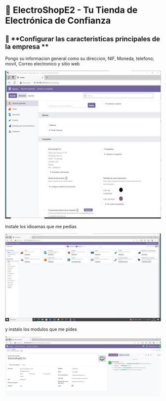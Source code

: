 
# 🛒 **ElectroShopE2 - Tu Tienda de Electrónica de Confianza**
 
## 📌 **Configurar las caracteristicas principales de la empresa **
Pongo su informacion general como su direccion, NIF, Moneda, telefono; movil, Correo electronico y sitio web

 ![image](https://github.com/RaulRubin/Mkdocs_Trabajo/blob/main/OdooEq2/images/Bruno/dc414a14-8870-487d-b68d-9d109d3acaff.jpg)

Instale los idioamas que me pedias

 ![image](https://github.com/RaulRubin/Mkdocs_Trabajo/blob/main/OdooEq2/images/Bruno/2bb652b1-b328-4797-9016-b75ade5a1306.jpg)
 
y instalo los modulos que me pides
 
 ![image](https://github.com/RaulRubin/Mkdocs_Trabajo/blob/main/OdooEq2/images/Bruno/b2ac3b5f-66b9-4d2d-b9bf-298e4f4ed5f1.jpg)
